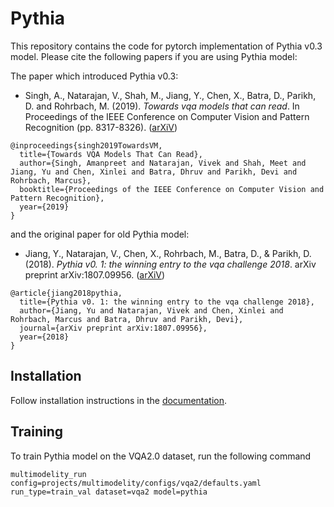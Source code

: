 # Pythia

This repository contains the code for pytorch implementation of Pythia v0.3 model. Please cite the following papers if you are using Pythia model:

The paper which introduced Pythia v0.3:

* Singh, A., Natarajan, V., Shah, M., Jiang, Y., Chen, X., Batra, D., Parikh, D. and Rohrbach, M. (2019). *Towards vqa models that can read*. In Proceedings of the IEEE Conference on Computer Vision and Pattern Recognition (pp. 8317-8326). ([arXiV](https://arxiv.org/abs/1904.08920))

```
@inproceedings{singh2019TowardsVM,
  title={Towards VQA Models That Can Read},
  author={Singh, Amanpreet and Natarajan, Vivek and Shah, Meet and Jiang, Yu and Chen, Xinlei and Batra, Dhruv and Parikh, Devi and Rohrbach, Marcus},
  booktitle={Proceedings of the IEEE Conference on Computer Vision and Pattern Recognition},
  year={2019}
}
```

and the original paper for old Pythia model:

* Jiang, Y., Natarajan, V., Chen, X., Rohrbach, M., Batra, D., & Parikh, D. (2018). *Pythia v0. 1: the winning entry to the vqa challenge 2018*. arXiv preprint arXiv:1807.09956. ([arXiV](https://arxiv.org/abs/1807.09956))
```
@article{jiang2018pythia,
  title={Pythia v0. 1: the winning entry to the vqa challenge 2018},
  author={Jiang, Yu and Natarajan, Vivek and Chen, Xinlei and Rohrbach, Marcus and Batra, Dhruv and Parikh, Devi},
  journal={arXiv preprint arXiv:1807.09956},
  year={2018}
}
```

## Installation

Follow installation instructions in the [documentation](https://multimodelity.readthedocs.io/en/latest/notes/installation.html).

## Training
To train Pythia model on the VQA2.0 dataset, run the following command
```
multimodelity_run config=projects/multimodelity/configs/vqa2/defaults.yaml run_type=train_val dataset=vqa2 model=pythia
```
